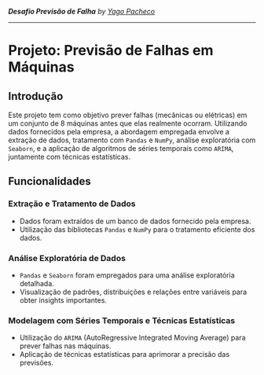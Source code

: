 ***Desafio Previsão de Falha***
*by [Yago Pacheco](https://www.linkedin.com/in/yago-pacheco-de-aquino-958881183/)*

---

# Projeto: Previsão de Falhas em Máquinas

## Introdução
Este projeto tem como objetivo prever falhas (mecânicas ou elétricas) em um conjunto de 8 máquinas antes que elas realmente ocorram. Utilizando dados fornecidos pela empresa, a abordagem empregada envolve a extração de dados, tratamento com `Pandas` e `NumPy`, análise exploratória com `Seaborn`, e a aplicação de algoritmos de séries temporais como `ARIMA`, juntamente com técnicas estatísticas.

## Funcionalidades

### Extração e Tratamento de Dados
- Dados foram extraídos de um banco de dados fornecido pela empresa.
- Utilização das bibliotecas `Pandas` e `NumPy` para o tratamento eficiente dos dados.

### Análise Exploratória de Dados
- `Pandas` e `Seaborn` foram empregados para uma análise exploratória detalhada.
- Visualização de padrões, distribuições e relações entre variáveis para obter insights importantes.

### Modelagem com Séries Temporais e Técnicas Estatísticas
- Utilização do `ARIMA` (AutoRegressive Integrated Moving Average) para prever falhas nas máquinas.
- Aplicação de técnicas estatísticas para aprimorar a precisão das previsões.

